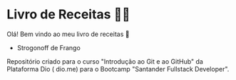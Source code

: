 # Livro de Receitas :man_cook:

Olá! Bem vindo ao meu livro de receitas :wave:
 - Strogonoff de Frango


Repositório criado para o curso "Introdução ao Git e ao GitHub" da Plataforma Dio ( dio.me) para o Bootcamp "Santander Fullstack Developer".